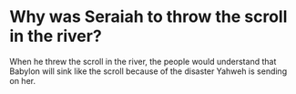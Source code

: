 # Why was Seraiah to throw the scroll in the river?

When he threw the scroll in the river, the people would understand that Babylon will sink like the scroll because of the disaster Yahweh is sending on her.
